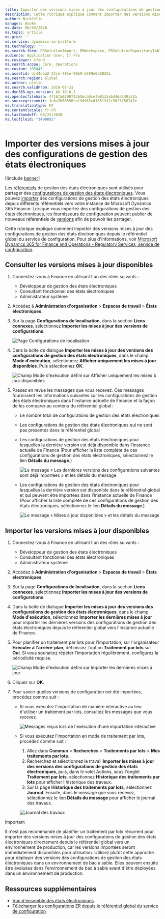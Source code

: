 ```yaml
---
title: Importer des versions mises à jour des configurations de gestion des états électroniques
description: Cette rubrique explique comment importer des versions mises à jour des configurations de gestion des états électroniques depuis le référentiel global du service de configuration.
author: NickSelin
manager: AnnBe
ms.date: 06/09/2020
ms.topic: article
ms.prod: ''
ms.service: dynamics-ax-platform
ms.technology: ''
ms.search.form: ERSolutionImport, ERWorkspace, ERSolutionRepositoryTable
audience: Application User, IT Pro
ms.reviewer: kfend
ms.search.scope: Core, Operations
ms.custom: 105843
ms.assetid: dc44dea2-22ce-401e-98b9-d289e0e2825b
ms.search.region: Global
ms.author: nselin
ms.search.validFrom: 2016-05-31
ms.dyn365.ops.version: AX 10.0.5
ms.openlocfilehash: 4f167a0209713b5bca0cefe0135abd46a149a515
ms.sourcegitcommit: 1e6a7b50596eaf9d965e0155f3f2c50f7f50747e
ms.translationtype: HT
ms.contentlocale: fr-FR
ms.lasthandoff: 06/22/2020
ms.locfileid: "3498092"
---
```

# <a name="import-updated-versions-of-er-configurations"></a>Importer des versions mises à jour des configurations de gestion des états électroniques

[!include [banner](../includes/banner.md)]

Les [référentiels](general-electronic-reporting.md#Repository) de gestion des états électroniques sont utilisés pour partager des [configurations de gestion des états électroniques](general-electronic-reporting.md#Configuration). Vous pouvez [importer](download-electronic-reporting-configuration-lcs.md) des configurations de gestion des états électroniques depuis différents référentiels vers votre instance de Microsoft Dynamics 365 Finance. Lorsque vous importez des configurations de gestion des états électroniques, les [fournisseurs de configuration](general-electronic-reporting.md#Provider) peuvent publier de nouveaux référentiels de [versions](general-electronic-reporting.md#component-versioning) afin de pouvoir les partager.

Cette rubrique explique comment importer des versions mises à jour des configurations de gestion des états électroniques depuis le référentiel global du service de configuration. Pour plus d'informations, voir [Microsoft Dynamics 365 for Finance and Operations - Regulatory Services, service de configuration](https://docs.microsoft.com/business-applications-release-notes/october18/dynamics365-finance-operations/regulatory-service-configuration).

## <a name="review-the-available-updated-versions"></a>Consulter les versions mises à jour disponibles

1. Connectez-vous à Finance en utilisant l'un des rôles suivants :

    - Développeur de gestion des états électroniques
    - Consultant fonctionnel des états électroniques
    - Administrateur système

2. Accédez à **Administration d'organisation** \> **Espaces de travail** \> **États électroniques**.
3. Sur la page **Configurations de localisation**, dans la section **Liens connexes**, sélectionnez **Importer les mises à jour des versions de configurations**.

    ![Page Configurations de localisation](./media/er-download-updated-versions-global-repo1.png)

4. Dans la boîte de dialogue **Importer les mises à jour des versions des configurations de gestion des états électroniques**, dans le champ **Mode d'exécution**, sélectionnez **Afficher uniquement les mises à jour disponibles**. Puis sélectionnez **OK**. 

    ![Champ Mode d'exécution défini sur Afficher uniquement les mises à jour disponibles](./media/er-download-updated-versions-global-repo2.png)

5. Passez en revue les messages que vous recevez. Ces messages fournissent les informations suivantes sur les configurations de gestion des états électroniques dans l'instance actuelle de Finance et la façon de les comparer au contenu du référentiel global :

    - Le nombre total de configurations de gestion des états électroniques
    - Les configurations de gestion des états électroniques qui ne sont pas présentes dans le référentiel global
    - Les configurations de gestion des états électroniques pour lesquelles la dernière version est déjà disponible dans l'instance actuelle de Finance (Pour afficher la liste complète de ces configurations de gestion des états électroniques, sélectionnez le lien **Détails du message**.)

        ![Le message « Les dernières versions des configurations suivantes sont déjà importées » et les détails du message](./media/er-download-updated-versions-global-repo3.png)

    - Les configurations de gestion des états électroniques pour lesquelles la dernière version est disponible dans le référentiel global et qui peuvent être importées dans l'instance actuelle de Finance (Pour afficher la liste complète de ces configurations de gestion des états électroniques, sélectionnez le lien **Détails du message**.)

        ![Le message « Mises à jour disponibles » et les détails du message](./media/er-download-updated-versions-global-repo4.png)

## <a name="import-available-updated-versions"></a>Importer les versions mises à jour disponibles

1. Connectez-vous à Finance en utilisant l'un des rôles suivants :

    - Développeur de gestion des états électroniques
    - Consultant fonctionnel des états électroniques
    - Administrateur système

2. Accédez à **Administration d'organisation** \> **Espaces de travail** \> **États électroniques**.
3. Sur la page **Configurations de localisation**, dans la section **Liens connexes**, sélectionnez **Importer les mises à jour des versions de configurations**.
4. Dans la boîte de dialogue **Importer les mises à jour des versions des configurations de gestion des états électroniques**, dans le champ **Mode d'exécution**, sélectionnez **Importer les dernières mises à jour** pour importer les dernières versions des configurations de gestion des états électroniques depuis le référentiel global vers l'instance actuelle de Finance.
5. Pour planifier un traitement par lots pour l'importation, sur l'organisateur **Exécuter à l'arrière-plan**, définissez l'option **Traitement par lots** sur **Oui**. Si vous souhaitez répéter l'importation régulièrement, configurez la périodicité requise.

    ![Champ Mode d'exécution défini sur Importer les dernières mises à jour](./media/er-download-updated-versions-global-repo5.png)

6. Cliquez sur **OK**.
7. Pour savoir quelles versions de configuration ont été importées, procédez comme suit :

    - Si vous exécutez l'importation de manière interactive au lieu d'utiliser un traitement par lots, consultez les messages que vous recevez.

        ![Messages reçus lors de l'exécution d'une importation interactive](./media/er-download-updated-versions-global-repo6.png)

    - Si vous exécutez l'importation en mode de traitement par lots, procédez comme suit :

        1. Allez dans **Commun** \> **Recherches** \> **Traitements par lots** \> **Mes traitements par lots**.
        2. Recherchez et sélectionnez le travail **Importer les mises à jour des versions des configurations de gestion des états électroniques**, puis, dans le volet Actions, sous l'onglet **Traitement par lots**, sélectionnez **Historique des traitements par lots** pour afficher l'historique des travaux.
        3. Sur la page **Historique des traitements par lots**, sélectionnez **Journal**. Ensuite, dans le message que vous recevez, sélectionnez le lien **Détails du message** pour afficher le journal des travaux.

        ![Journal des travaux](./media/er-download-updated-versions-global-repo7.png)

> [!IMPORTANT]
> Il n'est pas recommandé de planifier un traitement par lots récurrent pour importer des versions mises à jour des configurations de gestion des états électroniques directement depuis le référentiel global vers un environnement de production, car les versions importées seront immédiatement disponibles pour utilisation. Utilisez plutôt cette approche pour déployer des versions des configurations de gestion des états électroniques dans un environnement de bac à sable. Elles peuvent ensuite être évaluées dans l'environnement de bac à sable avant d'être déployées dans un environnement de production.

## <a name="additional-resources"></a>Ressources supplémentaires

- [Vue d'ensemble des états électroniques](general-electronic-reporting.md)
- [Télécharger les configurations ER depuis le référentiel global du service de configuration](er-download-configurations-global-repo.md)
